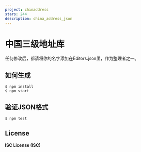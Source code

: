 ```yaml
---
project: chinaddress
stars: 244
description: china_address_json
---
```


中国三级地址库
=======

任何修改后，都请将你的名字添加在Editors.json里，作为整理者之一。

如何生成
----

```
$ npm install
$ npm start
```

验证JSON格式
--------

```
$ npm test
```

License
-------

**ISC License (ISC)**
